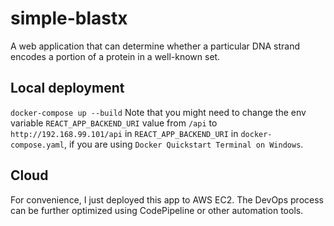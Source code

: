 # simple-blastx
A web application that can determine whether a particular DNA strand encodes a portion of a protein in a well-known set.

## Local deployment
```docker-compose up --build```
Note that you might need to change the env variable `REACT_APP_BACKEND_URI` value from `/api` to `http://192.168.99.101/api` in `REACT_APP_BACKEND_URI` in `docker-compose.yaml`, if you are using `Docker Quickstart Terminal on Windows`.

## Cloud
For convenience, I just deployed this app to AWS EC2. The DevOps process can be further optimized using CodePipeline or other automation tools.
